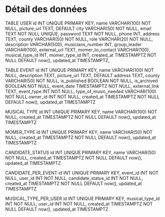 # Détail des données

TABLE USER
id INT UNIQUE PRIMARY KEY,
name  VARCHAR(100) NOT NULL,
picture_url  TEXT, DEFAULT
city VARCHAR(50) NOT NULL,
email TEXT NOT NULL UNIQUE,
password TEXT NOT NULL,
phone INT,
address TEXT,
county VARCHAR(50) NOT NULL,
role VARCHAR(20) NOT NULL,
description VARCHAR(500),
musicians_number INT,
group_leader VARCHAR(100),
external_url TEXT,
momer_to_contact VARCHAR(100),
musical_type_id INT,
momer_type_id INT,
created_at TIMESTAMPTZ NOT NULL DEFAULT now(),
updated_at TIMESTAMPTZ,

TABLE EVENT
id INT UNIQUE PRIMARY KEY,
name VARCHAR(100) NOT NULL,
description TEXT,
picture_url TEXT, DEFAULT
address TEXT,
county VARCHAR(50) NOT NULL,
is_published BOOLEAN NOT NULL,
is_archived BOOLEAN NOT NULL,
event_date TIMESTAMPTZ NOT NULL,
external_link TEXT,
event_type INT NOT NULL,
type_of_music_needed VARCHAR(100) NOT NULL
owner_id INT NOT NULL,
created_at TIMESTAMPTZ NOT NULL DEFAULT now(),
updated_at TIMESTAMPTZ



MUSICAL TYPE
id INT UNIQUE PRIMARY KEY,
name VARCHAR(100) NOT NULL,
created_at TIMESTAMPTZ NOT NULL DEFAULT now(),
updated_at TIMESTAMPTZ

MOMER_TYPE
id INT UNIQUE PRIMARY KEY,
name VARCHAR(50) NOT NULL,
created_at TIMESTAMPTZ NOT NULL DEFAULT now(),
updated_at TIMESTAMPTZ
 
CANDIDATE_STATUS
id INT UNIQUE PRIMARY KEY,
name VARCHAR(50) NOT NULL,
created_at TIMESTAMPTZ NOT NULL DEFAULT now(),
updated_at TIMESTAMPTZ

CANDIDATE_PER_EVENT
id INT UNIQUE PRIMARY KEY,
event_id INT NOT NULL,
user_id INT NOT NULL,
candidate_status_id INT NOT NULL,
created_at TIMESTAMPTZ NOT NULL DEFAULT now(),
updated_at TIMESTAMPTZ

MUSICAL_TYPE_PER_USER
id INT UNIQUE PRIMARY KEY,
musical_type_id INT NOT NULL,
user_id INT NOT NULL,
created_at TIMESTAMPTZ NOT NULL DEFAULT now(),
updated_at TIMESTAMPTZ
